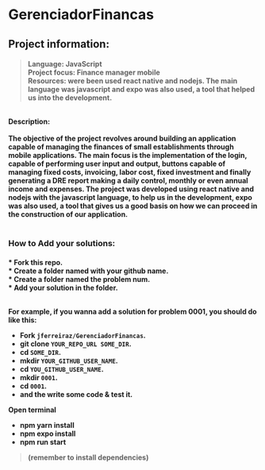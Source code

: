 # GerenciadorFinancas

<h2>Project information:</h2>
<h4>

>Language: JavaScript <br>
>Project focus: Finance manager mobile<br>
>Resources: were been used react native and nodejs. The main language was javascript and expo was also used, a tool that helped us into the development.

<br>
Description: <br><br>
The objective of the project revolves around building an application capable of managing the finances of small establishments through mobile applications. 
The main focus is the implementation of the login, capable of performing user input and output, buttons capable of managing fixed costs, invoicing, labor cost, fixed investment and finally generating a DRE report making a daily control, monthly or even annual income and expenses.
The project was developed using react native and nodejs with the javascript language, to help us in the development, expo was also used, a tool that gives us a good basis on how we can proceed in the construction of our application.
<br><br>

### How to Add your solutions:
<h4>
  * Fork this repo. <br>
  * Create a folder named with your github name.<br>
  * Create a folder named the problem num.<br>
  * Add your solution in the folder.<br><br>

For example, if you wanna add a solution for problem 0001, you should do like this:

  * Fork `jferreiraz/GerenciadorFinancas`.
  * git clone `YOUR_REPO_URL SOME_DIR`.
  * cd `SOME_DIR`.
  * mkdir `YOUR_GITHUB_USER_NAME`.
  * cd `YOU_GITHUB_USER_NAME`.
  * mkdir `0001`.
  * cd `0001`.
  * and the write some code & test it.
  
Open terminal
  * npm yarn install
  * npm expo install
  * npm run start
  > (remember to install dependencies)

 </h4>
